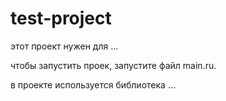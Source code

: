 # test-project

этот проект нужен для ...

чтобы запустить проек, запустите файл main.ru.

в проекте используется библиотека ...
